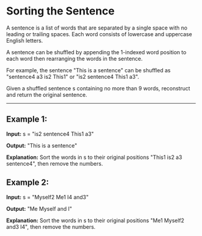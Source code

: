 # Sorting the Sentence

A sentence is a list of words that are separated by a single space with no leading or trailing spaces. Each word consists of lowercase and uppercase English letters.

A sentence can be shuffled by appending the 1-indexed word position to each word then rearranging the words in the sentence.

For example, the sentence "This is a sentence" can be shuffled as "sentence4 a3 is2 This1" or "is2 sentence4 This1 a3".

Given a shuffled sentence s containing no more than 9 words, reconstruct and return the original sentence.

--- 

## Example 1:

**Input:** s = "is2 sentence4 This1 a3"

**Output:** "This is a sentence"

**Explanation:** Sort the words in s to their original positions "This1 is2 a3 sentence4", then remove the numbers.


## Example 2:

**Input:** s = "Myself2 Me1 I4 and3"

**Output:** "Me Myself and I"

**Explanation:** Sort the words in s to their original positions "Me1 Myself2 and3 I4", then remove the numbers.
 